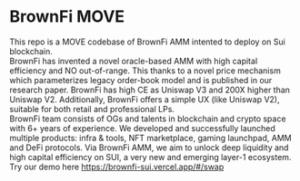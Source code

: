 # BrownFi MOVE

This repo is a MOVE codebase of BrownFi AMM intented to deploy on Sui blockchain.  
BrownFi has invented a novel oracle-based AMM with high capital efficiency and NO out-of-range. This thanks to a novel price mechanism which parameterizes legacy order-book model and is published in our research paper. BrownFi has high CE as Uniswap V3 and 200X higher than Uniswap V2. Additionally, BrownFi offers a simple UX (like Uniswap V2), suitable for both retail and professional LPs.  
BrownFi team consists of OGs and talents in blockchain and crypto space with 6+ years of experience. We developed and successfully launched multiple products: infra & tools, NFT marketplace, gaming launchpad, AMM and DeFi protocols. Via BrownFi AMM, we aim to unlock deep liquidity and high capital efficiency on SUI, a very new and emerging layer-1 ecosystem.
Try our demo here https://brownfi-sui.vercel.app/#/swap
